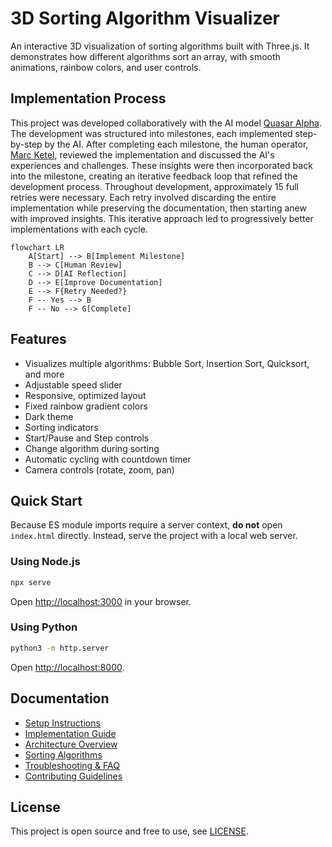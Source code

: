 # 3D Sorting Algorithm Visualizer

An interactive 3D visualization of sorting algorithms built with Three.js. It demonstrates how different algorithms sort an array, with smooth animations, rainbow colors, and user controls.

## Implementation Process

This project was developed collaboratively with the AI model [Quasar Alpha](https://openrouter.ai/openrouter/quasar-alpha). The development was structured into milestones, each implemented step-by-step by the AI. After completing each milestone, the human operator, [Marc Ketel](https://github.com/atoomnetmarc/), reviewed the implementation and discussed the AI's experiences and challenges. These insights were then incorporated back into the milestone, creating an iterative feedback loop that refined the development process. Throughout development, approximately 15 full retries were necessary. Each retry involved discarding the entire implementation while preserving the documentation, then starting anew with improved insights. This iterative approach led to progressively better implementations with each cycle.

```mermaid
flowchart LR
    A[Start] --> B[Implement Milestone]
    B --> C[Human Review]
    C --> D[AI Reflection]
    D --> E[Improve Documentation]
    E --> F{Retry Needed?}
    F -- Yes --> B
    F -- No --> G[Complete]
```

## Features

- Visualizes multiple algorithms: Bubble Sort, Insertion Sort, Quicksort, and more
- Adjustable speed slider
- Responsive, optimized layout
- Fixed rainbow gradient colors
- Dark theme
- Sorting indicators
- Start/Pause and Step controls
- Change algorithm during sorting
- Automatic cycling with countdown timer
- Camera controls (rotate, zoom, pan)

## Quick Start

Because ES module imports require a server context, **do not** open `index.html` directly. Instead, serve the project with a local web server.

### Using Node.js

```bash
npx serve
```

Open [http://localhost:3000](http://localhost:3000) in your browser.

### Using Python

```bash
python3 -m http.server
```

Open [http://localhost:8000](http://localhost:8000).

## Documentation

- [Setup Instructions](docs/Setup.md)
- [Implementation Guide](docs/Implementation.md)
- [Architecture Overview](docs/Architecture.md)
- [Sorting Algorithms](docs/Algorithms.md)
- [Troubleshooting & FAQ](docs/Troubleshooting.md)
- [Contributing Guidelines](docs/Contributing.md)

## License

This project is open source and free to use, see [LICENSE](LICENSE).
